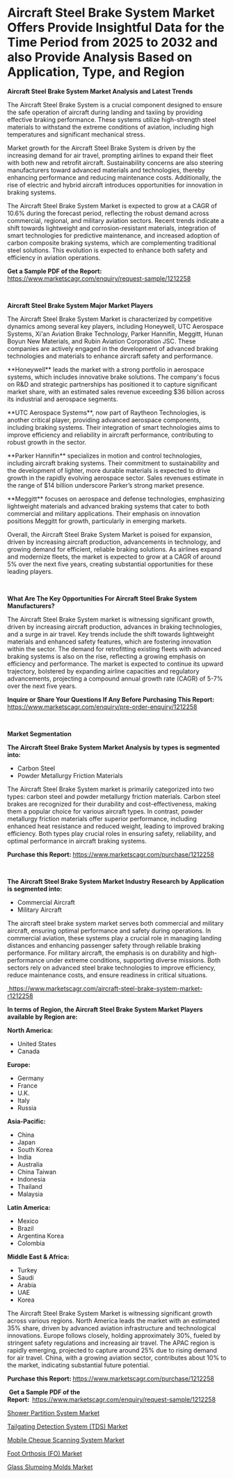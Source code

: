 <p><h1>Aircraft Steel Brake System Market Offers Provide Insightful Data for the Time Period from 2025 to 2032 and also Provide Analysis Based on Application, Type, and Region</h1></p><p><strong>Aircraft Steel Brake System Market Analysis and Latest Trends</strong></p>
<p><p>The Aircraft Steel Brake System is a crucial component designed to ensure the safe operation of aircraft during landing and taxiing by providing effective braking performance. These systems utilize high-strength steel materials to withstand the extreme conditions of aviation, including high temperatures and significant mechanical stress.</p><p>Market growth for the Aircraft Steel Brake System is driven by the increasing demand for air travel, prompting airlines to expand their fleet with both new and retrofit aircraft. Sustainability concerns are also steering manufacturers toward advanced materials and technologies, thereby enhancing performance and reducing maintenance costs. Additionally, the rise of electric and hybrid aircraft introduces opportunities for innovation in braking systems.</p><p>The Aircraft Steel Brake System Market is expected to grow at a CAGR of 10.6% during the forecast period, reflecting the robust demand across commercial, regional, and military aviation sectors. Recent trends indicate a shift towards lightweight and corrosion-resistant materials, integration of smart technologies for predictive maintenance, and increased adoption of carbon composite braking systems, which are complementing traditional steel solutions. This evolution is expected to enhance both safety and efficiency in aviation operations.</p></p>
<p><strong>Get a Sample PDF of the Report:&nbsp;</strong> <a href="https://www.marketscagr.com/enquiry/request-sample/1212258?utm_campaign=2113&utm_medium=2&utm_source=Github&utm_content=ia&utm_term=24032025&utm_id=aircraft-steel-brake-system">https://www.marketscagr.com/enquiry/request-sample/1212258</a></p>
<p>&nbsp;</p>
<p><strong>Aircraft Steel Brake System Major Market Players</strong></p>
<p><p>The Aircraft Steel Brake System Market is characterized by competitive dynamics among several key players, including Honeywell, UTC Aerospace Systems, Xi'an Aviation Brake Technology, Parker Hannifin, Meggitt, Hunan Boyun New Materials, and Rubin Aviation Corporation JSC. These companies are actively engaged in the development of advanced braking technologies and materials to enhance aircraft safety and performance.</p><p>**Honeywell** leads the market with a strong portfolio in aerospace systems, which includes innovative brake solutions. The company's focus on R&D and strategic partnerships has positioned it to capture significant market share, with an estimated sales revenue exceeding $36 billion across its industrial and aerospace segments.</p><p>**UTC Aerospace Systems**, now part of Raytheon Technologies, is another critical player, providing advanced aerospace components, including braking systems. Their integration of smart technologies aims to improve efficiency and reliability in aircraft performance, contributing to robust growth in the sector.</p><p>**Parker Hannifin** specializes in motion and control technologies, including aircraft braking systems. Their commitment to sustainability and the development of lighter, more durable materials is expected to drive growth in the rapidly evolving aerospace sector. Sales revenues estimate in the range of $14 billion underscore Parker’s strong market presence.</p><p>**Meggitt** focuses on aerospace and defense technologies, emphasizing lightweight materials and advanced braking systems that cater to both commercial and military applications. Their emphasis on innovation positions Meggitt for growth, particularly in emerging markets.</p><p>Overall, the Aircraft Steel Brake System Market is poised for expansion, driven by increasing aircraft production, advancements in technology, and growing demand for efficient, reliable braking solutions. As airlines expand and modernize fleets, the market is expected to grow at a CAGR of around 5% over the next five years, creating substantial opportunities for these leading players.</p></p>
<p>&nbsp;</p>
<p><strong>What Are The Key Opportunities For Aircraft Steel Brake System Manufacturers?</strong></p>
<p><p>The Aircraft Steel Brake System market is witnessing significant growth, driven by increasing aircraft production, advances in braking technologies, and a surge in air travel. Key trends include the shift towards lightweight materials and enhanced safety features, which are fostering innovation within the sector. The demand for retrofitting existing fleets with advanced braking systems is also on the rise, reflecting a growing emphasis on efficiency and performance. The market is expected to continue its upward trajectory, bolstered by expanding airline capacities and regulatory advancements, projecting a compound annual growth rate (CAGR) of 5-7% over the next five years.</p></p>
<p><strong>Inquire or Share Your Questions If Any Before Purchasing This Report:</strong> <a href="https://www.marketscagr.com/enquiry/pre-order-enquiry/1212258?utm_campaign=2113&utm_medium=2&utm_source=Github&utm_content=ia&utm_term=24032025&utm_id=aircraft-steel-brake-system">https://www.marketscagr.com/enquiry/pre-order-enquiry/1212258</a></p>
<p>&nbsp;</p>
<p><strong>Market Segmentation</strong></p>
<p><strong>The Aircraft Steel Brake System Market Analysis by types is segmented into:</strong></p>
<p><ul><li>Carbon Steel</li><li>Powder Metallurgy Friction Materials</li></ul></p>
<p><p>The Aircraft Steel Brake System market is primarily categorized into two types: carbon steel and powder metallurgy friction materials. Carbon steel brakes are recognized for their durability and cost-effectiveness, making them a popular choice for various aircraft types. In contrast, powder metallurgy friction materials offer superior performance, including enhanced heat resistance and reduced weight, leading to improved braking efficiency. Both types play crucial roles in ensuring safety, reliability, and optimal performance in aircraft braking systems.</p></p>
<p><strong>Purchase this Report:&nbsp;</strong><a href="https://www.marketscagr.com/purchase/1212258?utm_campaign=2113&utm_medium=2&utm_source=Github&utm_content=ia&utm_term=24032025&utm_id=aircraft-steel-brake-system">https://www.marketscagr.com/purchase/1212258</a></p>
<p>&nbsp;</p>
<p><strong>The Aircraft Steel Brake System Market Industry Research by Application is segmented into:</strong></p>
<p><ul><li>Commercial Aircraft</li><li>Military Aircraft</li></ul></p>
<p><p>The aircraft steel brake system market serves both commercial and military aircraft, ensuring optimal performance and safety during operations. In commercial aviation, these systems play a crucial role in managing landing distances and enhancing passenger safety through reliable braking performance. For military aircraft, the emphasis is on durability and high-performance under extreme conditions, supporting diverse missions. Both sectors rely on advanced steel brake technologies to improve efficiency, reduce maintenance costs, and ensure readiness in critical situations.</p></p>
<p><a href="https://www.marketscagr.com/aircraft-steel-brake-system-market-r1212258?utm_campaign=2113&utm_medium=2&utm_source=Github&utm_content=ia&utm_term=24032025&utm_id=aircraft-steel-brake-system">&nbsp;https://www.marketscagr.com/aircraft-steel-brake-system-market-r1212258</a></p>
<p><strong>In terms of Region, the Aircraft Steel Brake System Market Players available by Region are:</strong></p>
<p>
    <p> <strong> North America: </strong>
        <ul>
            <li>United States</li>
            <li>Canada</li>
        </ul>
        </p> 
    <p> <strong> Europe: </strong>
        <ul>
            <li>Germany</li>
            <li>France</li>
            <li>U.K.</li>
            <li>Italy</li>
            <li>Russia</li>
        </ul>
        </p> 
    <p> <strong> Asia-Pacific: </strong>
        <ul>
            <li>China</li>
            <li>Japan</li>
            <li>South Korea</li>
            <li>India</li>
            <li>Australia</li>
            <li>China Taiwan</li>
            <li>Indonesia</li>
            <li>Thailand</li>
            <li>Malaysia</li>
        </ul>
        </p> 
    <p> <strong> Latin America: </strong>
        <ul>
            <li>Mexico</li>
            <li>Brazil</li>
            <li>Argentina Korea</li>
            <li>Colombia</li>
        </ul>
        </p> 
    <p> <strong> Middle East & Africa: </strong>
        <ul>
            <li>Turkey</li>
            <li>Saudi</li>
            <li>Arabia</li>
            <li>UAE</li>
            <li>Korea</li>
        </ul>
    </p>
    </p>
<p><p>The Aircraft Steel Brake System Market is witnessing significant growth across various regions. North America leads the market with an estimated 35% share, driven by advanced aviation infrastructure and technological innovations. Europe follows closely, holding approximately 30%, fueled by stringent safety regulations and increasing air travel. The APAC region is rapidly emerging, projected to capture around 25% due to rising demand for air travel. China, with a growing aviation sector, contributes about 10% to the market, indicating substantial future potential.</p></p>
<p><strong>Purchase this Report: </strong><a href="https://www.marketscagr.com/purchase/1212258?utm_campaign=2113&utm_medium=2&utm_source=Github&utm_content=ia&utm_term=24032025&utm_id=aircraft-steel-brake-system">https://www.marketscagr.com/purchase/1212258</a></p>
<p>&nbsp;<strong>Get a Sample PDF of the Report:&nbsp;&nbsp;</strong><a href="https://www.marketscagr.com/enquiry/request-sample/1212258?utm_campaign=2113&utm_medium=2&utm_source=Github&utm_content=ia&utm_term=24032025&utm_id=aircraft-steel-brake-system">https://www.marketscagr.com/enquiry/request-sample/1212258</a></p>
<p><strong></strong></p>
<p><p><a href="https://github.com/wakerizaak8g/Market-Research-Report-List-1/blob/main/shower-partition-system-market.md?utm_campaign=2113&utm_medium=2&utm_source=Github&utm_content=ia&utm_term=24032025&utm_id=aircraft-steel-brake-system">Shower Partition System Market</a></p><p><a href="https://github.com/pidlisseas/Market-Research-Report-List-1/blob/main/tailgating-detection-system-tds-market.md?utm_campaign=2113&utm_medium=2&utm_source=Github&utm_content=ia&utm_term=24032025&utm_id=aircraft-steel-brake-system">Tailgating Detection System (TDS) Market</a></p><p><a href="https://github.com/chkrselia/Market-Research-Report-List-1/blob/main/mobile-cheque-scanning-system-market.md?utm_campaign=2113&utm_medium=2&utm_source=Github&utm_content=ia&utm_term=24032025&utm_id=aircraft-steel-brake-system">Mobile Cheque Scanning System Market</a></p><p><a href="https://github.com/kaddahblejc/Market-Research-Report-List-1/blob/main/foot-orthosis-fo-market.md?utm_campaign=2113&utm_medium=2&utm_source=Github&utm_content=ia&utm_term=24032025&utm_id=aircraft-steel-brake-system">Foot Orthosis (FO) Market</a></p><p><a href="https://github.com/iroldilom/Market-Research-Report-List-1/blob/main/glass-slumping-molds-market.md?utm_campaign=2113&utm_medium=2&utm_source=Github&utm_content=ia&utm_term=24032025&utm_id=aircraft-steel-brake-system">Glass Slumping Molds Market</a></p></p>